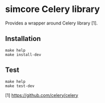 # simcore Celery library

Provides a wrapper around Celery library [1].

## Installation

```console
make help
make install-dev
```

## Test

```console
make help
make test-dev
```


[1] https://github.com/celery/celery
